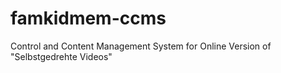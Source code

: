 # famkidmem-ccms
Control and Content Management System for Online Version of "Selbstgedrehte Videos"
